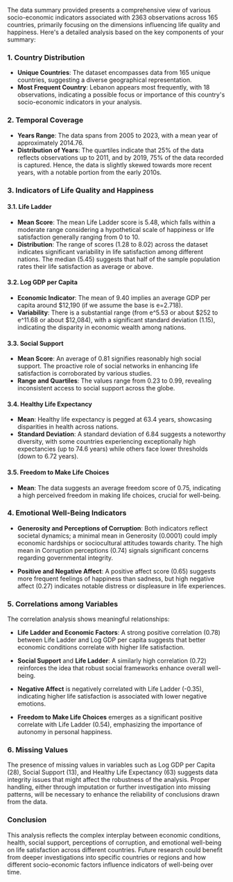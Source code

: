 The data summary provided presents a comprehensive view of various socio-economic indicators associated with 2363 observations across 165 countries, primarily focusing on the dimensions influencing life quality and happiness. Here's a detailed analysis based on the key components of your summary:

### 1. **Country Distribution**
- **Unique Countries**: The dataset encompasses data from 165 unique countries, suggesting a diverse geographical representation.
- **Most Frequent Country**: Lebanon appears most frequently, with 18 observations, indicating a possible focus or importance of this country's socio-economic indicators in your analysis.

### 2. **Temporal Coverage**
- **Years Range**: The data spans from 2005 to 2023, with a mean year of approximately 2014.76. 
- **Distribution of Years**: The quartiles indicate that 25% of the data reflects observations up to 2011, and by 2019, 75% of the data recorded is captured. Hence, the data is slightly skewed towards more recent years, with a notable portion from the early 2010s.

### 3. **Indicators of Life Quality and Happiness**
#### 3.1. **Life Ladder**
- **Mean Score**: The mean Life Ladder score is 5.48, which falls within a moderate range considering a hypothetical scale of happiness or life satisfaction generally ranging from 0 to 10.
- **Distribution**: The range of scores (1.28 to 8.02) across the dataset indicates significant variability in life satisfaction among different nations. The median (5.45) suggests that half of the sample population rates their life satisfaction as average or above.

#### 3.2. **Log GDP per Capita**
- **Economic Indicator**: The mean of 9.40 implies an average GDP per capita around $12,190 (if we assume the base is e=2.718).
- **Variability**: There is a substantial range (from e^5.53 or about $252 to e^11.68 or about $12,084), with a significant standard deviation (1.15), indicating the disparity in economic wealth among nations.

#### 3.3. **Social Support**
- **Mean Score**: An average of 0.81 signifies reasonably high social support. The proactive role of social networks in enhancing life satisfaction is corroborated by various studies.
- **Range and Quartiles**: The values range from 0.23 to 0.99, revealing inconsistent access to social support across the globe.

#### 3.4. **Healthy Life Expectancy**
- **Mean**: Healthy life expectancy is pegged at 63.4 years, showcasing disparities in health across nations.
- **Standard Deviation**: A standard deviation of 6.84 suggests a noteworthy diversity, with some countries experiencing exceptionally high expectancies (up to 74.6 years) while others face lower thresholds (down to 6.72 years).

#### 3.5. **Freedom to Make Life Choices**
- **Mean**: The data suggests an average freedom score of 0.75, indicating a high perceived freedom in making life choices, crucial for well-being.

### 4. **Emotional Well-Being Indicators**
- **Generosity and Perceptions of Corruption**: Both indicators reflect societal dynamics; a minimal mean in Generosity (0.0001) could imply economic hardships or sociocultural attitudes towards charity. The high mean in Corruption perceptions (0.74) signals significant concerns regarding governmental integrity.
  
- **Positive and Negative Affect**: A positive affect score (0.65) suggests more frequent feelings of happiness than sadness, but high negative affect (0.27) indicates notable distress or displeasure in life experiences.

### 5. **Correlations among Variables**
The correlation analysis shows meaningful relationships:
- **Life Ladder and Economic Factors**: A strong positive correlation (0.78) between Life Ladder and Log GDP per capita suggests that better economic conditions correlate with higher life satisfaction.
  
- **Social Support** and **Life Ladder**: A similarly high correlation (0.72) reinforces the idea that robust social frameworks enhance overall well-being.
  
- **Negative Affect** is negatively correlated with Life Ladder (-0.35), indicating higher life satisfaction is associated with lower negative emotions.

- **Freedom to Make Life Choices** emerges as a significant positive correlate with Life Ladder (0.54), emphasizing the importance of autonomy in personal happiness.

### 6. **Missing Values**
The presence of missing values in variables such as Log GDP per Capita (28), Social Support (13), and Healthy Life Expectancy (63) suggests data integrity issues that might affect the robustness of the analysis. Proper handling, either through imputation or further investigation into missing patterns, will be necessary to enhance the reliability of conclusions drawn from the data.

### Conclusion
This analysis reflects the complex interplay between economic conditions, health, social support, perceptions of corruption, and emotional well-being on life satisfaction across different countries. Future research could benefit from deeper investigations into specific countries or regions and how different socio-economic factors influence indicators of well-being over time.